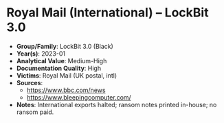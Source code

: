 # Royal Mail (International) – LockBit 3.0
- **Group/Family**: LockBit 3.0 (Black)
- **Year(s)**: 2023-01
- **Analytical Value**: Medium-High
- **Documentation Quality**: High
- **Victims**: Royal Mail (UK postal, intl)
- **Sources**:
  - https://www.bbc.com/news
  - https://www.bleepingcomputer.com/
- **Notes**: International exports halted; ransom notes printed in-house; no ransom paid.
